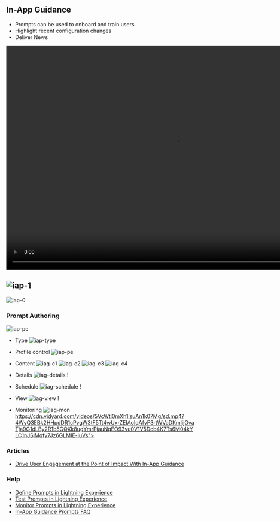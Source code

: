 ## In-App Guidance


- Prompts can be used to onboard and train users
- Highlight recent configuration changes
- Deliver News

<video width="900" height="600" controls>
  <source src="https://cdn.vidyard.com/videos/5VcWtl0mXh1lsuAn1k07Mg/sd.mp4?4WvQ3EBk2HHpdDR1cPvgW3tF5Tt4wUxrZEIAoIqAfvF3rtWVaDKmIijOvaTja9G1dLBy2R1b5GQXk8ugYmrPjauNqEO93vu0V1V5Dcb4K7Ts6M04kYLC1nJSlMqfy7Jz6GLMIE-iuVs">
 type="video/mp4">
</video>


![iap-1](img/iag-1.png)
- 
![iap-0](img/iag-0.png)


### Prompt Authoring
![iap-pe](img/iag-pe.png)

- Type
![iap-type](img/iag-type.png)


- Profile control
![iap-pe](img/iap-pe-profile.png)

- Content
![iag-c1](img/iag-c1.png)
![iag-c2](img/iag-c2.png)
![iag-c3](img/iag-c3.png)
![iag-c4](img/iag-c4.png)

- Details
![iag-details](img/iag-details.png)
!
- Schedule
![iag-schedule](img/iag-schedule.png)
!
- View
![iag-view](img/iag-show.png)
!
- Monitoring
![iag-mon](img/iag-mon-1.png)
https://cdn.vidyard.com/videos/5VcWtl0mXh1lsuAn1k07Mg/sd.mp4?4WvQ3EBk2HHpdDR1cPvgW3tF5Tt4wUxrZEIAoIqAfvF3rtWVaDKmIijOvaTja9G1dLBy2R1b5GQXk8ugYmrPjauNqEO93vu0V1V5Dcb4K7Ts6M04kYLC1nJSlMqfy7Jz6GLMIE-iuVs">
### Articles
- [Drive User Engagement at the Point of Impact With In-App Guidance](https://www.salesforce.com/blog/2019/10/in-app-guidance.html)

### Help 
- [Define Prompts in Lightning Experience](https://help.salesforce.com/articleView?id=customhelp_lex_prompt_add.htm&type=5)
- [Test Prompts in Lightning Experience](https://help.salesforce.com/articleView?id=customhelp_lex_prompt_test.htm&type=5)
- [Monitor Prompts in Lightning Experience](https://help.salesforce.com/articleView?id=customhelp_lex_prompt_monitor.htm&type=5)
- [In-App Guidance Prompts FAQ](https://help.salesforce.com/articleView?id=000349069&type=1&mode=1)
 
